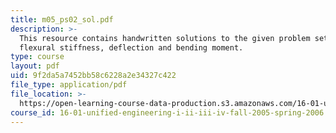 ```yaml
---
title: m05_ps02_sol.pdf
description: >-
  This resource contains handwritten solutions to the given problem set on
  flexural stiffness, deflection and bending moment.
type: course
layout: pdf
uid: 9f2da5a7452bb58c6228a2e34327c422
file_type: application/pdf
file_location: >-
  https://open-learning-course-data-production.s3.amazonaws.com/16-01-unified-engineering-i-ii-iii-iv-fall-2005-spring-2006/9f2da5a7452bb58c6228a2e34327c422_m05_ps02_sol.pdf
course_id: 16-01-unified-engineering-i-ii-iii-iv-fall-2005-spring-2006
---
```


